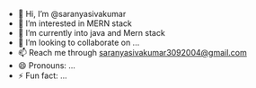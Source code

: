 - 👋 Hi, I’m @saranyasivakumar
- 👀 I’m interested in MERN stack
- 🌱 I’m currently into java and Mern stack
- 💞️ I’m looking to collaborate on ...
- 📫 Reach me through saranyasivakumar3092004@gmail.com
- 😄 Pronouns: ...
- ⚡ Fun fact: ...

<!---
saranya3092004/saranya3092004 is a ✨ special ✨ repository because its `README.md` (this file) appears on your GitHub profile.
You can click the Preview link to take a look at your changes.
--->
